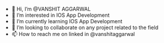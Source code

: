 - 👋 Hi, I’m @VANSHIT AGGARWAL
- 👀 I’m interested in IOS App Development
- 🌱 I’m currently learning IOS App Development
- 💞️ I’m looking to collaborate on any project related to the field
- 📫 How to reach me on linked in @vanshitaggarwal

<!---
VA0307/VA0307 is a ✨ special ✨ repository because its `README.md` (this file) appears on your GitHub profile.
You can click the Preview link to take a look at your changes.
--->
